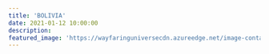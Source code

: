 ```yaml
---
title: 'BOLIVIA'
date: 2021-01-12 10:00:00
description:
featured_image: 'https://wayfaringuniversecdn.azureedge.net/image-container/thumbnails/bolivia/boliviavisathumbnail.jpg'
---
```

